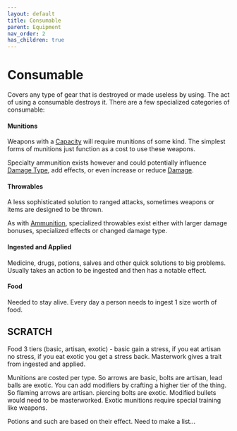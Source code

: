 ```yaml
---
layout: default
title: Consumable
parent: Equipment
nav_order: 2
has_children: true
---
```

# Consumable
Covers any type of gear that is destroyed or made useless by using. The act of using a consumable destroys it. There are a few specialized categories of consumable:
#### Munitions
Weapons with a [Capacity](Weapon-Traits#Capacity(X,%20Type)) will require munitions of some kind. The simplest forms of munitions just function as a cost to use these weapons.

Specialty ammunition exists however and could potentially influence [Damage Type](Weapons#Damage%20Type), add effects, or even increase or reduce [Damage](Game/Core/Terminology#Damage).

#### Throwables
A less sophisticated solution to ranged attacks, sometimes weapons or items are designed to be thrown. 

As with [Ammunition](#Ammunition), specialized throwables exist either with larger damage bonuses, specialized effects or changed damage type.

#### Ingested and Applied
Medicine, drugs, potions, salves and other quick solutions to big problems. Usually takes an action to be ingested and then has a notable effect. 

#### Food
Needed to stay alive. Every day a person needs to ingest 1 size worth of food.

## SCRATCH
Food 3 tiers (basic, artisan, exotic) - basic gain a stress, if you eat artisan no stress, if you eat exotic you get a stress back. Masterwork gives a trait from ingested and applied.

Munitions are costed per type. So arrows are basic, bolts are artisan, lead balls are exotic. You can add modifiers by crafting a higher tier of the thing. So flaming arrows are artisan. piercing bolts are exotic. Modified bullets would need to be masterworked. Exotic munitions require special training like weapons. 

Potions and such are based on their effect. Need to make a list…